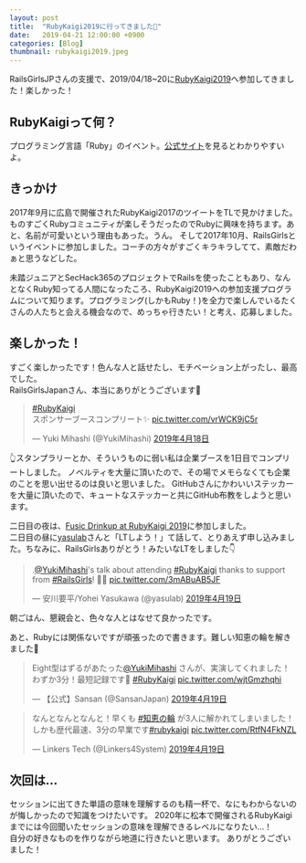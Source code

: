 ```yaml
---
layout: post
title:  "RubyKaigi2019に行ってきました💎"
date:   2019-04-21 12:00:00 +0900
categories: [Blog]
thumbnail: rubykaigi2019.jpeg
---
```

RailsGirlsJPさんの支援で、2019/04/18~20に[RubyKaigi2019](https://rubykaigi.org/2019)へ参加してきました！楽しかった！

## RubyKaigiって何？
プログラミング言語「Ruby」のイベント。[公式サイト](https://rubykaigi.org/2019)を見るとわかりやすいよ。

## きっかけ
2017年9月に広島で開催されたRubyKaigi2017のツイートをTLで見かけました。ものすごくRubyコミュニティが楽しそうだったのでRubyに興味を持ちます。あと、名前が可愛いという理由もあった。うん。
そして2017年10月、RailsGirlsというイベントに参加しました。コーチの方々がすごくキラキラしてて、素敵だわぁと思うなどした。

未踏ジュニアとSecHack365のプロジェクトでRailsを使ったこともあり、なんとなくRuby知ってる人間になったころ、RubyKaigi2019への参加支援プログラムについて知ります。プログラミング(しかもRuby！)を全力で楽しんでいるたくさんの人たちと会える機会なので、めっちゃ行きたい！と考え、応募しました。

## 楽しかった！
すごく楽しかったです！色んな人と話せたし、モチベーション上がったし、最高でした。<br>
RailsGirlsJapanさん、本当にありがとうございます🙇‍

<blockquote class="twitter-tweet" data-lang="ja"><p lang="ja" dir="ltr"><a href="https://twitter.com/hashtag/RubyKaigi?src=hash&amp;ref_src=twsrc%5Etfw">#RubyKaigi</a><br>スポンサーブースコンプリート✨ <a href="https://t.co/vrWCK9jC5r">pic.twitter.com/vrWCK9jC5r</a></p>&mdash; Yuki Mihashi (@YukiMihashi) <a href="https://twitter.com/YukiMihashi/status/1118778001766768640?ref_src=twsrc%5Etfw">2019年4月18日</a></blockquote>
<script async src="https://platform.twitter.com/widgets.js" charset="utf-8"></script>
👆スタンプラリーとか、そういうものに弱い私は企業ブースを1日目でコンプリートしました。
ノベルティを大量に頂いたので、その場でメモらなくても企業のことを思い出せるのは良いと思いました。
GitHubさんにかわいいステッカーを大量に頂いたので、キュートなステッカーと共にGitHub布教をしようと思います。

二日目の夜は、[Fusic Drinkup at RubyKaigi 2019](https://fusic.connpass.com/event/124806/)に参加しました。<br>
二日目の昼に[yasulab](https://twitter.com/yasulab)さんと「LTしよう！」て話して、とりあえず申し込みました。ちなみに、RailsGirlsありがとう！みたいなLTをしました👇
<blockquote class="twitter-tweet" data-lang="ja"><p lang="en" dir="ltr">.<a href="https://twitter.com/YukiMihashi?ref_src=twsrc%5Etfw">@YukiMihashi</a>&#39;s talk about attending <a href="https://twitter.com/hashtag/RubyKaigi?src=hash&amp;ref_src=twsrc%5Etfw">#RubyKaigi</a> thanks to support from <a href="https://twitter.com/hashtag/RailsGirls?src=hash&amp;ref_src=twsrc%5Etfw">#RailsGirls</a>! 💎✨ <a href="https://t.co/3mABuAB5JF">pic.twitter.com/3mABuAB5JF</a></p>&mdash; 安川要平/Yohei Yasukawa (@yasulab) <a href="https://twitter.com/yasulab/status/1119203303420649472?ref_src=twsrc%5Etfw">2019年4月19日</a></blockquote>
<script async src="https://platform.twitter.com/widgets.js" charset="utf-8"></script>

朝ごはん、懇親会と、色々な人とはなせて良かったです。

あと、Rubyには関係ないですが頑張ったので書きます。難しい知恵の輪を解きました💪
<blockquote class="twitter-tweet" data-lang="ja"><p lang="ja" dir="ltr">Eight型はずるがあたった<a href="https://twitter.com/YukiMihashi?ref_src=twsrc%5Etfw">@YukiMihashi</a> さんが、実演してくれました！わずか3分！最短記録です👏 <a href="https://twitter.com/hashtag/RubyKaigi?src=hash&amp;ref_src=twsrc%5Etfw">#RubyKaigi</a> <a href="https://t.co/wjtGmzhqhi">pic.twitter.com/wjtGmzhqhi</a></p>&mdash; 【公式】Sansan (@SansanJapan) <a href="https://twitter.com/SansanJapan/status/1119064288327421952?ref_src=twsrc%5Etfw">2019年4月19日</a></blockquote>
<script async src="https://platform.twitter.com/widgets.js" charset="utf-8"></script>
<blockquote class="twitter-tweet" data-lang="ja"><p lang="ja" dir="ltr">なんとなんとなんと！早くも <a href="https://twitter.com/hashtag/%E7%9F%A5%E6%81%B5%E3%81%AE%E8%BC%AA?src=hash&amp;ref_src=twsrc%5Etfw">#知恵の輪</a> が3人に解かれてしまいました！<br>しかも歴代最速、3分の早業です<a href="https://twitter.com/hashtag/rubykaigi?src=hash&amp;ref_src=twsrc%5Etfw">#rubykaigi</a> <a href="https://t.co/RtfN4FkNZL">pic.twitter.com/RtfN4FkNZL</a></p>&mdash; Linkers Tech (@Linkers4System) <a href="https://twitter.com/Linkers4System/status/1119074372013023234?ref_src=twsrc%5Etfw">2019年4月19日</a></blockquote>
<script async src="https://platform.twitter.com/widgets.js" charset="utf-8"></script>

## 次回は…
セッションに出てきた単語の意味を理解するのも精一杯で、なにもわからないのが悔しかったので知識をつけたいです。
2020年に松本で開催されるRubyKaigiまでには今回聞いたセッションの意味を理解できるレベルになりたい…！<br>
自分の好きなものを作りながら地道に行きたいと思います。
ありがとうございました！
